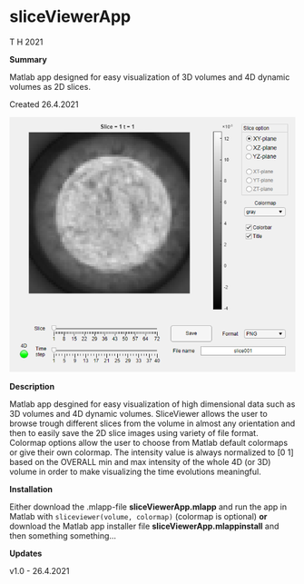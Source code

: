 # sliceViewerApp
T H    2021

**Summary**

Matlab app designed for easy visualization of 3D volumes and 4D dynamic volumes as 2D slices.

Created 26.4.2021

![Screenshot of the app](appScreenshot.png)

**Description**

Matlab app desgined for easy visualization of high dimensional data such as 3D volumes and 4D dynamic volumes.
SliceViewer allows the user to browse trough different slices from the volume in almost any orientation and then to easily save the 2D slice images using variety of file format.
Colormap options allow the user to choose from Matlab default colormaps or give their own colormap. The intensity value is always normalized to [0 1] based on the OVERALL min and max intensity of the whole 4D (or 3D) volume in order to make visualizing the time evolutions meaningful.

**Installation**

Either download the .mlapp-file **sliceViewerApp.mlapp** and run the app in Matlab with `sliceviewer(volume, colormap)` (colormap is optional) **or** download the Matlab app installer file **sliceViewerApp.mlappinstall** and then something something...

**Updates**

v1.0 - 26.4.2021
